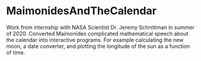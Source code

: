 # MaimonidesAndTheCalendar
Work from internship with NASA Scientist Dr. Jeremy Schnittman in summer of 2020. Converted Maimonides complicated mathematical speech about the calendar into interactive programs. For example calculating the new moon, a date converter, and plotting the longitude of the sun as a function of time.
